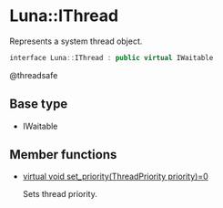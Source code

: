 # Luna::IThread
Represents a system thread object. 

```c++
interface Luna::IThread : public virtual IWaitable
```

@threadsafe 

## Base type
* IWaitable
## Member functions
* [virtual void set_priority(ThreadPriority priority)=0](struct_luna_1_1_i_thread_1aec42e8e37d89d9a40253880a5cc74d92.md)

    Sets thread priority. 

